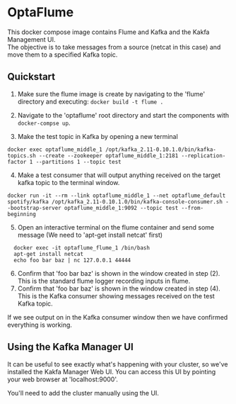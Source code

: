 OptaFlume
===

This docker compose image contains Flume and Kafka and the Kakfa Management UI.  
The objective is to take messages from a source (netcat in this case) and move
them to a specified Kafka topic.  

Quickstart
---
1. Make sure the flume image is create by navigating to the 'flume' directory and executing:
    `docker build -t flume .`

2. Navigate to the 'optaflume' root directory and start the components with `docker-compse up`.

3. Make the test topic in Kafka by opening a new terminal
```
docker exec optaflume_middle_1 /opt/kafka_2.11-0.10.1.0/bin/kafka-topics.sh --create --zookeeper optaflume_middle_1:2181 --replication-factor 1 --partitions 1 --topic test
```
4. Make a test consumer that will output anything received on the target kafka topic to the terminal window.
```
docker run -it --rm --link optaflume_middle_1 --net optaflume_default spotify/kafka /opt/kafka_2.11-0.10.1.0/bin/kafka-console-consumer.sh --bootstrap-server optaflume_middle_1:9092 --topic test --from-beginning
```

5. Open an interactive terminal on the flume container and send some message (We need to 'apt-get install netcat' first)
```
  docker exec -it optaflume_flume_1 /bin/bash
  apt-get install netcat
  echo foo bar baz | nc 127.0.0.1 44444
```
6.  Confirm that 'foo bar baz' is shown in the window created in step (2).  This is the standard flume logger recording inputs in flume.
7.  Confirm that 'foo bar baz' is shown in the window created in step (4).  This is the Kafka consumer showing messages received on the test Kafka topic.

If we see output on in the Kafka consumer window then we have confirmed everything is working.


Using the Kafka Manager UI
---
It can be useful to see exactly what's happening with your cluster, so we've installed the
Kakfa Manager Web UI.  You can access this UI by pointing your web browser at 'localhost:9000'.

You'll need to add the cluster manually using the UI.
